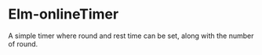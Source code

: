 # Elm-onlineTimer
A simple timer where round and rest time can be set, along with the number of round.
